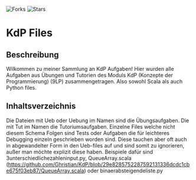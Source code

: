 ![Forks](https://img.shields.io/badge/forks-0-blue)
![Stars](https://img.shields.io/badge/stars-0-yellow)
# KdP Files

## Beschreibung
Wilkommen zu meiner Sammlung an KdP Aufgaben! Hier wurden alle Aufgaben aus Übungen und Tutorien des Moduls KdP (Konzepte der Programmierung) (9LP) zusammengetragen. Also sowohl Scala als auch Python files.

## Inhaltsverzeichnis
Die Dateien mit Ueb oder Uebung im Namen sind die Übungsaufgaben. Die mit Tut im Namen die Tutoriumsaufgaben. Einzelne Files welche nicht diesem Schema Folgen 
sind Tests oder Aufgaben die für leichteres Debugging einzeln geschrieben worden sind. Diese tauchen aber oft auch in abgewandelter Form in den Ueb-files auf und sind somit zu ignorieren,
außer man möchte explizit diese haben. Beispiele dafür sind 3unterschiedlichezahleninput.py, QueueArray.scala (https://github.com/Ghristian/KdP/blob/29e8285752287592131336dcdc1cbe675f03eb87/QueueArray.scala) oder binaerabsteigendeliste.py

